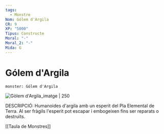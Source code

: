 ```yaml
---
tags:
  - Monstre
Nom: Gólem d'Argila
CR: 9
XP: "5000"
Tipus: Constructe
Moral: "-"
Moral_2: "-"
Mida: G
---
```

# Gólem d'Argila

```statblock
monster: Gólem d'Argila
```

![Gòlem d'Argila_imatge | 250](https://www.dndbeyond.com/avatars/thumbnails/30783/964/1000/1000/638062024732910911.png)

DESCRIPCIÓ: 
Humanoides d'argila amb un esperit del Pla Elemental de Terra. Al ser fràgils l'esperit pot escapar i embogeixen fins ser reparats o destruïts.

[[Taula de Monstres]]